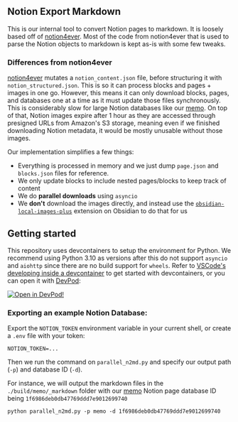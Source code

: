 ## Notion Export Markdown

This is our internal tool to convert Notion pages to markdown. It is loosely based off of [notion4ever](https://github.com/MerkulovDaniil/notion4ever). Most of the code from notion4ever that is used to parse the Notion objects to markdown is kept as-is with some few tweaks.


### Differences from notion4ever

[notion4ever](https://github.com/MerkulovDaniil/notion4ever) mutates a `notion_content.json` file, before structuring it with `notion_structured.json`. This is so it can process blocks and pages + images in one go. However, this means it can only download blocks, pages, and databases one at a time as it must update those files synchronously. This is considerably slow for large Notion databases like our [memo](https://memo.d.foundation/1f6986deb0db47769ddd7e9012699740). On top of that, Notion images expire after 1 hour as they are accessed through presigned URLs from Amazon's S3 storage, meaning even if we finished downloading Notion metadata, it would be mostly unusable without those images.

Our implementation simplifies a few things:
- Everything is processed in memory and we just dump `page.json` and `blocks.json` files for reference.
- We only update blocks to include nested pages/blocks to keep track of content
- We do **parallel downloads** using `asyncio`
- We **don't** download the images directly, and instead use the [`obsidian-local-images-plus`](https://github.com/Sergei-Korneev/obsidian-local-images-plus) extension on Obsidian to do that for us


## Getting started

This repository uses devcontainers to setup the environment for Python. We recommend using Python 3.10 as versions after this do not support `asyncio` and `aiohttp` since there are no build support for `wheels`. Refer to [VSCode's developing inside a devcontainer](https://code.visualstudio.com/docs/devcontainers/containers) to get started with devcontainers, or you can open it with [DevPod](https://devpod.sh/):

[![Open in DevPod!](https://devpod.sh/assets/open-in-devpod.svg)](https://devpod.sh/open#https://github.com/dwarvesf/notion-export-markdown)

### Exporting an example Notion Database:

Export the `NOTION_TOKEN` environment variable in your current shell, or create a `.env` file with your token:

```
NOTION_TOKEN=...
```

Then we run the command on `parallel_n2md.py` and specify our output path (`-p`) and database ID (`-d`).

For instance, we will output the markdown files in the `./build/memo/_markdown` folder with our [memo](https://memo.d.foundation/1f6986deb0db47769ddd7e9012699740) Notion page database ID being `1f6986deb0db47769ddd7e9012699740`

```
python parallel_n2md.py -p memo -d 1f6986deb0db47769ddd7e9012699740
```
